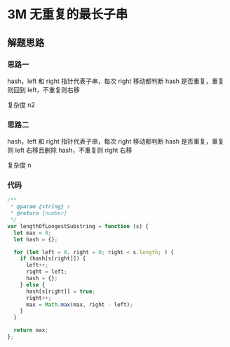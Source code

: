 # 3M 无重复的最长子串

## 解题思路

### 思路一

hash，left 和 right 指针代表子串，每次 right 移动都判断 hash 是否重复，重复则回到 left，不重复则右移

复杂度 n2

### 思路二

hash，left 和 right 指针代表子串，每次 right 移动都判断 hash 是否重复，重复则 left 右移且删除 hash，不重复则 right 右移

复杂度 n

### 代码

```js
/**
 * @param {string} s
 * @return {number}
 */
var lengthOfLongestSubstring = function (s) {
  let max = 0;
  let hash = {};

  for (let left = 0, right = 0; right < s.length; ) {
    if (hash[s[right]]) {
      left++;
      right = left;
      hash = {};
    } else {
      hash[s[right]] = true;
      right++;
      max = Math.max(max, right - left);
    }
  }

  return max;
};
```
